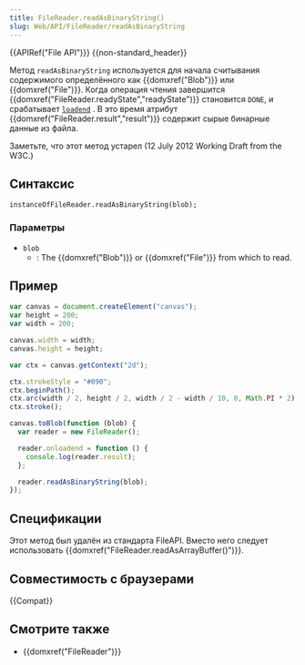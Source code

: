 ```yaml
---
title: FileReader.readAsBinaryString()
slug: Web/API/FileReader/readAsBinaryString
---
```


{{APIRef("File API")}} {{non-standard_header}}

Метод `readAsBinaryString` используется для начала считывания содержимого определённого как {{domxref("Blob")}} или {{domxref("File")}}. Когда операция чтения завершится {{domxref("FileReader.readyState","readyState")}} становится `DONE`, и срабатывает [`loadend`](/ru/docs/Web/Events/loadend) . В это время атрибут {{domxref("FileReader.result","result")}} содержит сырые бинарные данные из файла.

Заметьте, что этот метод устарел (12 July 2012 Working Draft from the W3C.)

## Синтаксис

```
instanceOfFileReader.readAsBinaryString(blob);
```

### Параметры

- `blob`
  - : The {{domxref("Blob")}} or {{domxref("File")}} from which to read.

## Пример

```js
var canvas = document.createElement("canvas");
var height = 200;
var width = 200;

canvas.width = width;
canvas.height = height;

var ctx = canvas.getContext("2d");

ctx.strokeStyle = "#090";
ctx.beginPath();
ctx.arc(width / 2, height / 2, width / 2 - width / 10, 0, Math.PI * 2);
ctx.stroke();

canvas.toBlob(function (blob) {
  var reader = new FileReader();

  reader.onloadend = function () {
    console.log(reader.result);
  };

  reader.readAsBinaryString(blob);
});
```

## Спецификации

Этот метод был удалён из стандарта FileAPI. Вместо него следует использовать {{domxref("FileReader.readAsArrayBuffer()")}}.

## Совместимость с браузерами

{{Compat}}

## Смотрите также

- {{domxref("FileReader")}}
